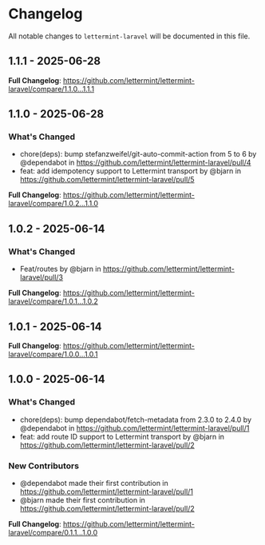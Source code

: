 # Changelog

All notable changes to `lettermint-laravel` will be documented in this file.

## 1.1.1 - 2025-06-28

**Full Changelog**: https://github.com/lettermint/lettermint-laravel/compare/1.1.0...1.1.1

## 1.1.0 - 2025-06-28

### What's Changed

* chore(deps): bump stefanzweifel/git-auto-commit-action from 5 to 6 by @dependabot in https://github.com/lettermint/lettermint-laravel/pull/4
* feat: add idempotency support to Lettermint transport by @bjarn in https://github.com/lettermint/lettermint-laravel/pull/5

**Full Changelog**: https://github.com/lettermint/lettermint-laravel/compare/1.0.2...1.1.0

## 1.0.2 - 2025-06-14

### What's Changed

* Feat/routes by @bjarn in https://github.com/lettermint/lettermint-laravel/pull/3

**Full Changelog**: https://github.com/lettermint/lettermint-laravel/compare/1.0.1...1.0.2

## 1.0.1 - 2025-06-14

**Full Changelog**: https://github.com/lettermint/lettermint-laravel/compare/1.0.0...1.0.1

## 1.0.0 - 2025-06-14

### What's Changed

* chore(deps): bump dependabot/fetch-metadata from 2.3.0 to 2.4.0 by @dependabot in https://github.com/lettermint/lettermint-laravel/pull/1
* feat: add route ID support to Lettermint transport  by @bjarn in https://github.com/lettermint/lettermint-laravel/pull/2

### New Contributors

* @dependabot made their first contribution in https://github.com/lettermint/lettermint-laravel/pull/1
* @bjarn made their first contribution in https://github.com/lettermint/lettermint-laravel/pull/2

**Full Changelog**: https://github.com/lettermint/lettermint-laravel/compare/0.1.1...1.0.0
